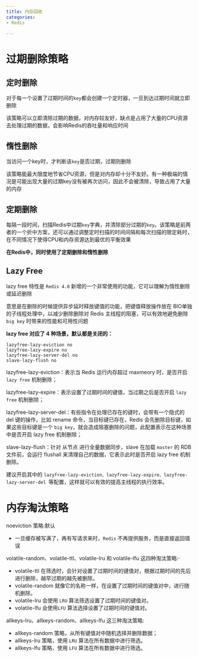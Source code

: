 ```yaml
---
title: 内存回收
categories: 
- Redis

---
```


# 过期删除策略

## 定时删除

对于每一个设置了过期时间的`key`都会创建一个定时器，一旦到达过期时间就立即删除

该策略可以立即清除过期的数据，对内存较友好，缺点是占用了大量的CPU资源去处理过期的数据，会影响Redis的吞吐量和响应时间

## 惰性删除

当访问一个key时，才判断该`key`是否过期，过期则删除

该策略能最大限度地节省CPU资源，但是对内存却十分不友好。有一种极端的情况是可能出现大量的过期key没有被再次访问，因此不会被清除，导致占用了大量的内存

## 定期删除

每隔一段时间，扫描Redis中过期`key`字典，并清除部分过期的`key`。该策略是前两者的一个折中方案，还可以通过调整定时扫描的时间间隔和每次扫描的限定耗时，在不同情况下使得CPU和内存资源达到最优的平衡效果

**在Redis中，同时使用了定期删除和惰性删除**

## Lazy Free

lazy free 特性是 `Redis 4.0` 新增的一个非常使用的功能，它可以理解为惰性删除或延迟删除

意思是在删除的时候提供异步延时释放键值的功能，把键值释放操作放在 BIO单独的子线程处理中，以减少删除删除对 Redis 主线程的阻塞，可以有效地避免删除 `big key` 时带来的性能和可用性问题

**lazy free 对应了 4 种场景，默认都是关闭的：**

```
lazyfree-lazy-eviction no
lazyfree-lazy-expire no
lazyfree-lazy-server-del no
slave-lazy-flush no
```

lazyfree-lazy-eviction：表示当 Redis 运行内存超过 maxmeory 时，是否开启 `lazy free` 机制删除；

lazyfree-lazy-expire：表示设置了过期时间的键值，当过期之后是否开启 `lazy free` 机制删除；

lazyfree-lazy-server-del：有些指令在处理已存在的键时，会带有一个隐式的 del 键的操作，比如 rename 命令，当目标键已存在，Redis 会先删除目标键，如果这些目标键是一个 `big key`，就会造成阻塞删除的问题，此配置表示在这种场景中是否开启 lazy free 机制删除；

slave-lazy-flush：针对 从节点 进行全量数据同步，slave 在加载 `master` 的 RDB 文件前，会运行 flushall 来清理自己的数据，它表示此时是否开启 lazy free 机制删除。

建议开启其中的 `lazyfree-lazy-eviction、lazyfree-lazy-expire、lazyfree-lazy-server-del `等配置，这样就可以有效的提高主线程的执行效率。

# 内存淘汰策略

noeviction 策略:默认

- 一旦缓存被写满了，再有写请求来时，`Redis` 不再提供服务，而是直接返回错误

volatile-random、volatile-ttl、volatile-lru 和 volatile-lfu 这四种淘汰策略:·

- volatile-ttl 在筛选时，会针对设置了过期时间的键值对，根据过期时间的先后进行删除，越早过期的越先被删除。
- volatile-random 就像它的名称一样，在设置了过期时间的键值对中，进行随机删除。
- volatile-lru 会使用 `LRU` 算法筛选设置了过期时间的键值对。
- volatile-lfu 会使用`LFU` 算法选择设置了过期时间的键值对。

allkeys-lru、allkeys-random、allkeys-lfu 这三种淘汰策略:

- allkeys-random 策略，从所有键值对中随机选择并删除数据；
- allkeys-lru 策略，使用 `LRU` 算法在所有数据中进行筛选。
- allkeys-lfu 策略，使用 `LFU` 算法在所有数据中进行筛选。